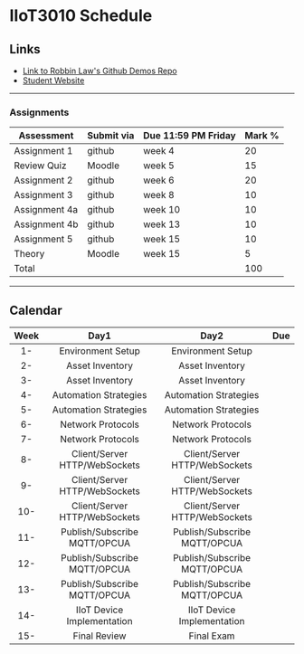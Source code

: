 # IIoT3010 Schedule

## Links

- [Link to Robbin Law's Github Demos Repo]()
- [Student Website]()

---

### Assignments

| Assessment | Submit via | Due 11:59 PM Friday | Mark %|
|---|---|---|---|
| Assignment 1 | github | week 4  | 20 |
| Review Quiz | Moodle | week 5  | 15 |
| Assignment 2 | github | week 6  | 20 |
| Assignment 3 | github | week 8  | 10 |
| Assignment 4a| github | week 10  | 10 |
| Assignment 4b| github | week 13  | 10 |
| Assignment 5 | github | week 15  | 10 |
| Theory | Moodle | week 15  | 5 |
|Total|||100|

---

## Calendar

|Week|Day1|Day2|Due|
|:-:|:-:|:-:|:-:|
|1-|Environment Setup|Environment Setup|
|2-|Asset Inventory|Asset Inventory|
|3-|Asset Inventory|Asset Inventory|
|4-|Automation Strategies|Automation Strategies||
|5-|Automation Strategies|Automation Strategies||
|6-|Network Protocols|Network Protocols||
|7-|Network Protocols|Network Protocols|
|8-|Client/Server HTTP/WebSockets|Client/Server HTTP/WebSockets||
|9-|Client/Server HTTP/WebSockets|Client/Server HTTP/WebSockets|
|10-|Client/Server HTTP/WebSockets|Client/Server HTTP/WebSockets||
|11-|Publish/Subscribe MQTT/OPCUA|Publish/Subscribe MQTT/OPCUA|
|12-|Publish/Subscribe MQTT/OPCUA|Publish/Subscribe MQTT/OPCUA||
|13-|Publish/Subscribe MQTT/OPCUA|Publish/Subscribe MQTT/OPCUA||
|14-|IIoT Device Implementation|IIoT Device Implementation||
|15-|Final Review|Final Exam||
